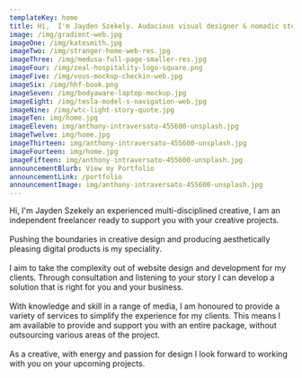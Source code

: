 ```yaml
---
templateKey: home
title: Hi,  I'm Jayden Szekely. Audacious visual designer & nomadic story teller
image: /img/gradient-web.jpg
imageOne: /img/katesmith.jpg
imageTwo: /img/stranger-home-web-res.jpg
imageThree: /img/medusa-full-page-smaller-res.jpg
imageFour: /img/zeal-hospitality-logo-square.png
imageFive: /img/vous-mockup-checkin-web.jpg
imageSix: /img/hhf-book.png
imageSeven: /img/bodyaware-laptop-mockup.jpg
imageEight: /img/tesla-model-s-navigation-web.jpg
imageNine: /img/wtc-light-story-quote.jpg
imageTen: img/home.jpg
imageEleven: img/anthony-intraversato-455600-unsplash.jpg
imageTwelve: img/home.jpg
imageThirteen: img/anthony-intraversato-455600-unsplash.jpg
imageFourteen: img/home.jpg
imageFifteen: img/anthony-intraversato-455600-unsplash.jpg
announcementBlurb: View my Portfolio
announcementLink: /portfolio
announcementImage: img/anthony-intraversato-455600-unsplash.jpg
---
```

Hi, I'm Jayden Szekely an experienced multi-disciplined creative, I am an independent freelancer ready to support you with your creative projects. \
\
Pushing the boundaries in creative design and producing aesthetically pleasing digital products is my speciality.\
\
I aim to take the complexity out of website design and development for my clients.  Through consultation and listening to your story I can develop a solution that is right for you and your business. \
\
With knowledge and skill in a range of media, I am honoured to provide a variety of services to simplify the experience for my clients.  This means I am available to provide and support you with an entire package, without outsourcing various areas of the project. \
\
As a creative, with energy and passion for design I look forward to working with you on your upcoming projects.
